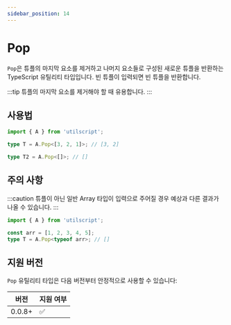 ```yaml
---
sidebar_position: 14
---
```


# Pop

`Pop`은 튜플의 마지막 요소를 제거하고 나머지 요소들로 구성된 새로운 튜플을 반환하는 TypeScript 유틸리티 타입입니다. 빈 튜플이 입력되면 빈 튜플을 반환합니다.

:::tip
튜플의 마지막 요소를 제거해야 할 때 유용합니다.
:::

## 사용법

```ts
import { A } from 'utilscript';

type T = A.Pop<[3, 2, 1]>; // [3, 2]

type T2 = A.Pop<[]>; // []
```

## 주의 사항

:::caution
튜플이 아닌 일반 Array 타입이 입력으로 주어질 경우 예상과 다른 결과가 나올 수 있습니다.
:::

```ts
import { A } from 'utilscript';

const arr = [1, 2, 3, 4, 5];
type T = A.Pop<typeof arr>; // []
```

## 지원 버전

`Pop` 유틸리티 타입은 다음 버전부터 안정적으로 사용할 수 있습니다:

| 버전   | 지원 여부 |
| ------ | --------- |
| 0.0.8+ | ✅        |
